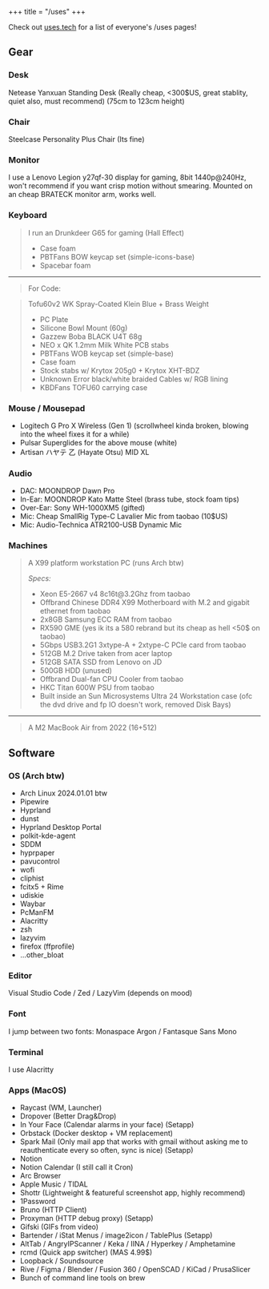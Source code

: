 +++
title = "/uses"
+++

Check out [uses.tech](https://uses.tech) for a list of everyone's /uses pages!

## Gear

### Desk

Netease Yanxuan Standing Desk (Really cheap, <300$US, great stablity, quiet also, must recommend) (75cm to 123cm height)

### Chair

Steelcase Personality Plus Chair (Its fine)

### Monitor

I use a Lenovo Legion y27qf-30 display for gaming, 8bit 1440p@240Hz, won't recommend if you want crisp motion without smearing.
Mounted on an cheap BRATECK monitor arm, works well.

### Keyboard

> I run an Drunkdeer G65 for gaming (Hall Effect)
> 
> - Case foam
> - PBTFans BOW keycap set (simple-icons-base)
> - Spacebar foam

---

> For Code:

> Tofu60v2 WK Spray-Coated Klein Blue + Brass Weight
>
> - PC Plate
> - Silicone Bowl Mount (60g)
> - Gazzew Boba BLACK U4T 68g
> - NEO x QK 1.2mm Milk White PCB stabs
> - PBTFans WOB keycap set (simple-base)
> - Case foam
> - Stock stabs w/ Krytox 205g0 + Krytox XHT-BDZ
> - Unknown Error black/white braided Cables w/ RGB lining
> - KBDFans TOFU60 carrying case

### Mouse / Mousepad

- Logitech G Pro X Wireless (Gen 1) (scrollwheel kinda broken, blowing into the wheel fixes it for a while)
- Pulsar Superglides for the above mouse (white)
- Artisan ハヤテ 乙 (Hayate Otsu) MID XL

### Audio

- DAC: MOONDROP Dawn Pro
- In-Ear: MOONDROP Kato Matte Steel (brass tube, stock foam tips)
- Over-Ear: Sony WH-1000XM5 (gifted)
- Mic: Cheap SmallRig Type-C Lavalier Mic from taobao (10$US)
- Mic: Audio-Technica ATR2100-USB Dynamic Mic

### Machines

> A X99 platform workstation PC (runs Arch btw)
>
> _Specs:_
>
> - Xeon E5-2667 v4 8c16t\@3.2Ghz from taobao
> - Offbrand Chinese DDR4 X99 Motherboard with M.2 and gigabit ethernet from taobao
> - 2x8GB Samsung ECC RAM from taobao
> - RX590 GME (yes ik its a 580 rebrand but its cheap as hell <50$ on taobao)
> - 5Gbps USB3.2G1 3xtype-A + 2xtype-C PCIe card from taobao
> - 512GB M.2 Drive taken from acer laptop
> - 512GB SATA SSD from Lenovo on JD
> - 500GB HDD (unused)
> - Offbrand Dual-fan CPU Cooler from taobao
> - HKC Titan 600W PSU from taobao
> - Built inside an Sun Microsystems Ultra 24 Workstation case (ofc the dvd drive and fp IO doesn't work, removed Disk Bays)

---

> A M2 MacBook Air from 2022 (16+512)

## Software

### OS (Arch btw)

- Arch Linux 2024.01.01 btw
- Pipewire
- Hyprland
- dunst
- Hyprland Desktop Portal
- polkit-kde-agent
- SDDM
- hyprpaper
- pavucontrol
- wofi
- cliphist
- fcitx5 + Rime
- udiskie
- Waybar
- PcManFM
- Alacritty
- zsh
- lazyvim
- firefox (ffprofile)
- ...other_bloat

### Editor

Visual Studio Code / Zed / LazyVim (depends on mood)

### Font

I jump between two fonts: Monaspace Argon / Fantasque Sans Mono

### Terminal

I use Alacritty

### Apps (MacOS)

- Raycast (WM, Launcher)
- Dropover (Better Drag&Drop)
- In Your Face (Calendar alarms in your face) (Setapp)
- Orbstack (Docker desktop + VM replacement)
- Spark Mail (Only mail app that works with gmail without asking me to reauthenticate every so often, sync is nice) (Setapp)
- Notion
- Notion Calendar (I still call it Cron)
- Arc Browser
- Apple Music / TIDAL
- Shottr (Lightweight & featureful screenshot app, highly recommend)
- 1Password
- Bruno (HTTP Client)
- Proxyman (HTTP debug proxy) (Setapp)
- Gifski (GIFs from video)
- Bartender / iStat Menus / image2icon / TablePlus (Setapp)
- AltTab / AngryIPScanner / Keka / IINA / Hyperkey / Amphetamine
- rcmd (Quick app switcher) (MAS 4.99$)
- Loopback / Soundsource
- Rive / Figma / Blender / Fusion 360 / OpenSCAD / KiCad / PrusaSlicer
- Bunch of command line tools on brew
